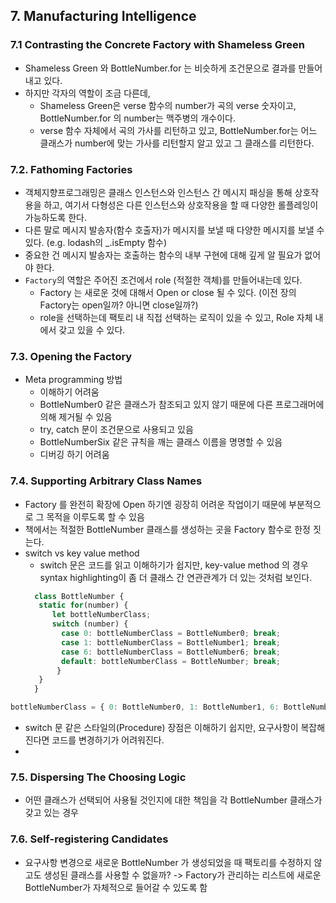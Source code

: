 ## 7. Manufacturing Intelligence

### 7.1 Contrasting the Concrete Factory with Shameless Green

- Shameless Green 와 BottleNumber.for 는 비슷하게 조건문으로 결과를 만들어내고 있다.
- 하지만 각자의 역할이 조금 다른데,
    + Shameless Green은 verse 함수의 number가 곡의 verse 숫자이고, BottleNumber.for 의 number는 맥주병의 개수이다.
    + verse 함수 자체에서 곡의 가사를 리턴하고 있고, BottleNumber.for는 어느 클래스가 number에 맞는 가사를 리턴할지 알고 있고 그 클래스를 리턴한다.

### 7.2. Fathoming Factories

- 객체지향프로그래밍은 클래스 인스턴스와 인스턴스 간 메시지 패싱을 통해 상호작용을 하고, 여기서 다형성은 다른 인스턴스와 상호작용을 할 때 다양한 롤플레잉이 가능하도록 한다.
- 다른 말로 메시지 발송자(함수 호출자)가 메시지를 보낼 때 다양한 메시지를 보낼 수 있다. (e.g. lodash의 _.isEmpty 함수)
- 중요한 건 메시지 발송자는 호출하는 함수의 내부 구현에 대해 깊게 알 필요가 없어야 한다.
- `Factory`의 역할은 주어진 조건에서 role (적절한 객체)를 만들어내는데 있다.
    - Factory 는 새로운 것에 대해서 Open or close 될 수 있다. (이전 장의 Factory는 open일까? 아니면 close일까?)
    - role을 선택하는데 팩토리 내 직접 선택하는 로직이 있을 수 있고, Role 자체 내에서 갖고 있을 수 있다.

### 7.3. Opening the Factory

- Meta programming 방법
    - 이해하기 어려움
    - BottleNumber0 같은 클래스가 참조되고 있지 않기 때문에 다른 프로그래머에 의해 제거될 수 있음
    - try, catch 문이 조건문으로 사용되고 있음
    - BottleNumberSix 같은 규칙을 깨는 클래스 이름을 명명할 수 있음
    - 디버깅 하기 어려움

### 7.4. Supporting Arbitrary Class Names

- Factory 를 완전히 확장에 Open 하기엔 굉장히 어려운 작업이기 때문에 부분적으로 그 목적을 이루도록 할 수 있음
- 책에서는 적절한 BottleNumber 클래스를 생성하는 곳을 Factory 함수로 한정 짓는다.
- switch vs key value method
    - switch 문은 코드를 읽고 이해하기가 쉽지만, key-value method 의 경우 syntax highlighting이 좀 더 클래스 간 연관관계가 더 있는 것처럼 보인다.
  ```javascript
    class BottleNumber {
     static for(number) { 
        let bottleNumberClass;
        switch (number) { 
          case 0: bottleNumberClass = BottleNumber0; break;
          case 1: bottleNumberClass = BottleNumber1; break;
          case 6: bottleNumberClass = BottleNumber6; break;
          default: bottleNumberClass = BottleNumber; break;
         }
     }
    }
  ```

```javascript
bottleNumberClass = { 0: BottleNumber0, 1: BottleNumber1, 6: BottleNumber6, }[number] || BottleNumber;
```
- switch 문 같은 스타일의(Procedure) 장점은 이해하기 쉽지만, 요구사항이 복잡해진다면 코드를 변경하기가 어려워진다.
- 

### 7.5. Dispersing The Choosing Logic
- 어떤 클래스가 선택되어 사용될 것인지에 대한 책임을 각 BottleNumber 클래스가 갖고 있는 경우

### 7.6. Self-registering Candidates
- 요구사항 변경으로 새로운 BottleNumber 가 생성되었을 때 팩토리를 수정하지 않고도 생성된 클래스를 사용할 수 없을까?
  -> Factory가 관리하는 리스트에 새로운 BottleNumber가 자체적으로 들어갈 수 있도록 함